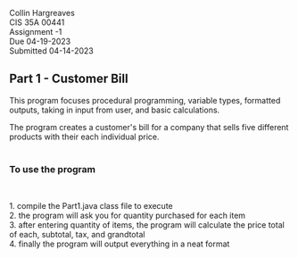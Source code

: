 Collin      Hargreaves <br>
CIS 35A 	     00441 <br>
Assignment          -1 <br>
Due         04-19-2023 <br>
Submitted   04-14-2023 <br>

<h2> Part 1 - Customer Bill </h2>

This program focuses procedural programming, variable types, formatted outputs, taking in input from user, and basic calculations. <br>

The program creates a customer's bill for a company that sells five different products with their each individual price. <br> <br>

<h3> To use the program </h3> <br>
<p>
    1. compile the Part1.java class file to execute <br>
    2. the program will ask you for quantity purchased for each item <br>
    3. after entering quantity of items, the program will calculate the price total of each, subtotal, tax, and grandtotal <br>
    4. finally the program will output everything in a neat format </p>



